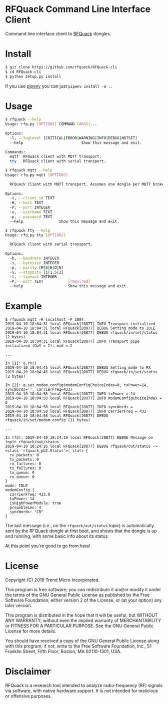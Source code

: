# RFQuack Command Line Interface Client
Command line interface client to [RFQuack](https://github.com/trendmicro/RFQuack) dongles.

# Install
```bash
$ git clone https://github.com/rfquack/RFQuack-cli
$ cd RFQuack-cli
$ python setup.py install
```
If you use [pipenv](https://pipenv.org) you can just `pipenv install -e .`.

# Usage
```bash
$ rfquack --help                      
Usage: rfq.py [OPTIONS] COMMAND [ARGS]...                                
                                                                         
Options:                                                                 
  -l, --loglevel [CRITICAL|ERROR|WARNING|INFO|DEBUG|NOTSET]              
  --help                          Show this message and exit.            
                                                                         
Commands:                                                                
  mqtt  RFQuack client with MQTT transport.                              
  tty   RFQuack client with serial transport.                            

$ rfquack mqtt --help                 
Usage: rfq.py mqtt [OPTIONS]                                             
                                                                         
  RFQuack client with MQTT transport. Assumes one dongle per MQTT broker.
                                                                         
Options:                                                                 
  -i, --client_id TEXT                                                   
  -H, --host TEXT                                                        
  -P, --port INTEGER                                                     
  -u, --username TEXT                                                    
  -p, --password TEXT                                                    
  --help                Show this message and exit.                      

$ rfquack tty --help                  
Usage: rfq.py tty [OPTIONS]                                              
                                                                         
  RFQuack client with serial transport.                                  
                                                                         
Options:                                                                 
  -b, --baudrate INTEGER                                                 
  -s, --bytesize INTEGER                                                 
  -p, --parity [M|S|E|O|N]                                               
  -S, --stopbits [1|1.5|2]                                               
  -t, --timeout INTEGER                                                  
  -P, --port TEXT           [required]                                   
  --help                    Show this message and exit.                  
```

# Example

```
$ rfquack mqtt -H localhost -P 1884
2019-04-10 18:04:31 local RFQuack[20877] INFO Transport initialized
2019-04-10 18:04:31 local RFQuack[20877] DEBUG Setting mode to IDLE
2019-04-10 18:04:31 local RFQuack[20877] DEBUG rfquack/in/set/status (2 bytes)
2019-04-10 18:04:31 local RFQuack[20877] INFO Transport pipe initialized (QoS = 2): mid = 2

...

In [1]: q.rx()
2019-04-10 18:04:45 local RFQuack[20877] DEBUG Setting mode to RX
2019-04-10 18:04:45 local RFQuack[20877] DEBUG rfquack/in/set/status (2 bytes)

In [2]: q.set_modem_config(modemConfigChoiceIndex=0, txPower=14, syncWords='', carrierFreq=433)
2019-04-10 18:04:58 local RFQuack[20877] INFO txPower = 14
2019-04-10 18:04:58 local RFQuack[20877] INFO modemConfigChoiceIndex = 0
2019-04-10 18:04:58 local RFQuack[20877] INFO syncWords =
2019-04-10 18:04:58 local RFQuack[20877] INFO carrierFreq = 433
2019-04-10 18:04:58 local RFQuack[20877] DEBUG rfquack/in/set/modem_config (11 bytes)

...

In [73]: 2019-04-10 18:24:16 local RFQuack[20877] DEBUG Message on topic rfquack/out/status
2019-04-10 18:24:16 local RFQuack[20877] DEBUG rfquack/out/status -> <class 'rfquack_pb2.Status'>: stats {
  rx_packets: 0
  tx_packets: 0
  rx_failures: 0
  tx_failures: 0
  tx_queue: 0
  rx_queue: 0
}
mode: IDLE
modemConfig {
  carrierFreq: 433.0
  txPower: 14
  isHighPowerModule: true
  preambleLen: 4
  syncWords: "CB"
}
```

The last message (i.e., on the `rfquack/out/status` topic) is automatically sent by the RFQuack dongle at first boot, and shows that the dongle is up and running, with some basic info about its status.

At this point you're good to go from here!

# License
Copyright (C) 2019 Trend Micro Incorporated.

This program is free software; you can redistribute it and/or modify it under the terms of the GNU General Public License as published by the Free Software Foundation; either version 2 of the License, or (at your option) any later version.

This program is distributed in the hope that it will be useful, but WITHOUT ANY WARRANTY; without even the implied warranty of MERCHANTABILITY or FITNESS FOR A PARTICULAR PURPOSE. See the GNU General Public License for more details.

You should have received a copy of the GNU General Public License along with this program; if not, write to the Free Software Foundation, Inc., 51 Franklin Street, Fifth Floor, Boston, MA 02110-1301, USA.

# Disclaimer
RFQuack is a research tool intended to analyze radio-frequency (RF) signals via
software, with native hardware support. It is not intended for malicious or
offensive purposes.
